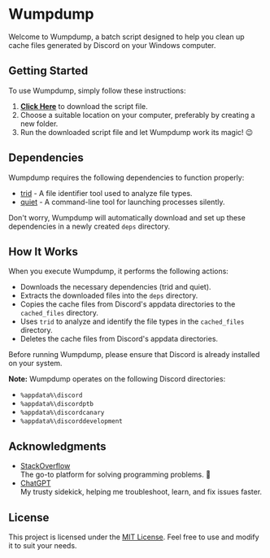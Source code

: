 # Wumpdump

Welcome to Wumpdump, a batch script designed to help you clean up cache files generated by Discord on your Windows computer.

## Getting Started

To use Wumpdump, simply follow these instructions:

1. **[Click Here](https://cdn.statically.io/gh/danielytuk/Discord-Cache-Cleaner/main/wumpdump.bat)** to download the script file.
2. Choose a suitable location on your computer, preferably by creating a new folder.
3. Run the downloaded script file and let Wumpdump work its magic! 😉

## Dependencies

Wumpdump requires the following dependencies to function properly:

- [trid](https://mark0.net/download/trid.html) - A file identifier tool used to analyze file types.
- [quiet](https://www.joeware.net/freetools/tools/quiet/index.htm) - A command-line tool for launching processes silently.

Don't worry, Wumpdump will automatically download and set up these dependencies in a newly created `deps` directory.

## How It Works

When you execute Wumpdump, it performs the following actions:

- Downloads the necessary dependencies (trid and quiet).
- Extracts the downloaded files into the `deps` directory.
- Copies the cache files from Discord's appdata directories to the `cached_files` directory.
- Uses `trid` to analyze and identify the file types in the `cached_files` directory.
- Deletes the cache files from Discord's appdata directories.

Before running Wumpdump, please ensure that Discord is already installed on your system.

**Note:** Wumpdump operates on the following Discord directories:
- `%appdata%\discord`
- `%appdata%\discordptb`
- `%appdata%\discordcanary`
- `%appdata%\discorddevelopment`

## Acknowledgments

* [StackOverflow](https://stackoverflow.com/questions/tagged/batch-file)<br />The go-to platform for solving programming problems. 🤣
* [ChatGPT](https://chatgpt.new)<br />My trusty sidekick, helping me troubleshoot, learn, and fix issues faster.

## License

This project is licensed under the [MIT License](LICENSE). Feel free to use and modify it to suit your needs.